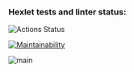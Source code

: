### Hexlet tests and linter status:

![Actions Status](https://github.com/orishko/backend-project-lvl1/workflows/hexlet-check/badge.svg)

[![Maintainability](https://api.codeclimate.com/v1/badges/bf636b24f6f7a9ff75be/maintainability)](https://codeclimate.com/github/orishko/backend-project-lvl1/maintainability)

![main](https://github.com/orishko/backend-project-lvl1/actions/workflows/github-actions-lint.yml/badge.svg)
